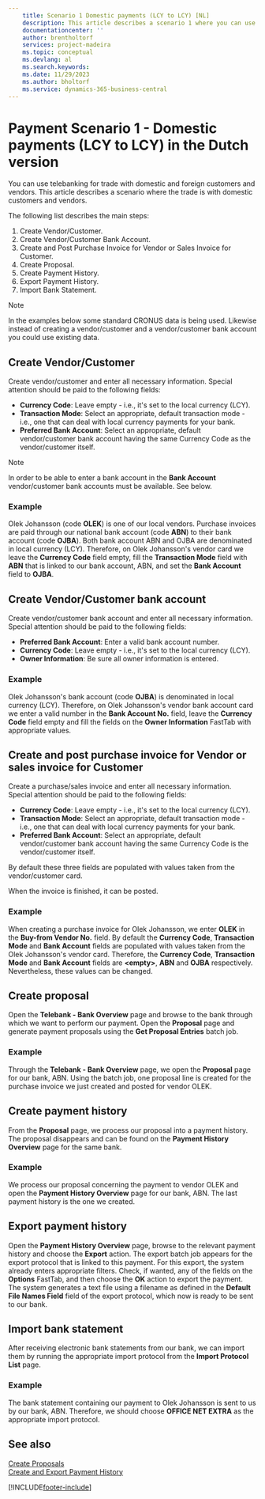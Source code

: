 ```yaml
---
    title: Scenario 1 Domestic payments (LCY to LCY) [NL]
    description: This article describes a scenario 1 where you can use telebanking for trade with domestic and foreign customers and vendors.
    documentationcenter: ''
    author: brentholtorf
    services: project-madeira
    ms.topic: conceptual
    ms.devlang: al
    ms.search.keywords:
    ms.date: 11/29/2023
    ms.author: bholtorf
    ms.service: dynamics-365-business-central
---
```

# Payment Scenario 1 - Domestic payments (LCY to LCY) in the Dutch version
You can use telebanking for trade with domestic and foreign customers and vendors. This article describes a scenario where the trade is with domestic customers and vendors.  

The following list describes the main steps:  

1.  Create Vendor/Customer.  
2.  Create Vendor/Customer Bank Account.  
3.  Create and Post Purchase Invoice for Vendor or Sales Invoice for Customer.  
4.  Create Proposal.  
5.  Create Payment History.  
6.  Export Payment History.  
7.  Import Bank Statement.  

> [!NOTE]  
>  In the examples below some standard CRONUS data is being used. Likewise instead of creating a vendor/customer and a vendor/customer bank account you could use existing data.  

## Create Vendor/Customer  
Create vendor/customer and enter all necessary information. Special attention should be paid to the following fields:  

- **Currency Code**: Leave empty - i.e., it's set to the local currency (LCY).  
- **Transaction Mode**: Select an appropriate, default transaction mode - i.e., one that can deal with local currency payments for your bank.  
- **Preferred Bank Account**: Select an appropriate, default vendor/customer bank account having the same Currency Code as the vendor/customer itself.  

> [!NOTE]  
>  In order to be able to enter a bank account in the **Bank Account** vendor/customer bank accounts must be available. See below.  

### Example  
Olek Johansson (code **OLEK**) is one of our local vendors. Purchase invoices are paid through our national bank account (code **ABN**) to their bank account (code **OJBA**). Both bank account ABN and OJBA are denominated in local currency (LCY). Therefore, on Olek Johansson's vendor card we leave the **Currency Code** field empty, fill the **Transaction Mode** field with **ABN** that is linked to our bank account, ABN, and set the **Bank Account** field to **OJBA**.  

## Create Vendor/Customer bank account  
Create vendor/customer bank account and enter all necessary information. Special attention should be paid to the following fields:  

- **Preferred Bank Account**: Enter a valid bank account number.  
- **Currency Code**: Leave empty - i.e., it's set to the local currency (LCY).  
- **Owner Information**: Be sure all owner information is entered.  

### Example  
Olek Johansson's bank account (code **OJBA**) is denominated in local currency (LCY). Therefore, on Olek Johansson's vendor bank account card we enter a valid number in the **Bank Account No.** field, leave the **Currency Code** field empty and fill the fields on the **Owner Information** FastTab with appropriate values.  

## Create and post purchase invoice for Vendor or sales invoice for Customer  
Create a purchase/sales invoice and enter all necessary information. Special attention should be paid to the following fields:  

- **Currency Code**: Leave empty - i.e., it's set to the local currency (LCY).  
- **Transaction Mode**: Select an appropriate, default transaction mode - i.e., one that can deal with local currency payments for your bank.  
- **Preferred Bank Account**: Select an appropriate, default vendor/customer bank account having the same Currency Code is the vendor/customer itself.  

By default these three fields are populated with values taken from the vendor/customer card.  

When the invoice is finished, it can be posted.  

### Example  
When creating a purchase invoice for Olek Johansson, we enter **OLEK** in the **Buy-from Vendor No.** field. By default the **Currency Code**, **Transaction Mode** and **Bank Account** fields are populated with values taken from the Olek Johansson's vendor card. Therefore, the **Currency Code**, **Transaction Mode** and **Bank Account** fields are **\<empty\>**, **ABN** and **OJBA** respectively. Nevertheless, these values can be changed.  

## Create proposal  
Open the **Telebank - Bank Overview** page and browse to the bank through which we want to perform our payment. Open the **Proposal** page and generate payment proposals using the **Get Proposal Entries** batch job.  

### Example  
Through the **Telebank - Bank Overview** page, we open the **Proposal** page for our bank, ABN. Using the batch job, one proposal line is created for the purchase invoice we just created and posted for vendor OLEK.  

## Create payment history  
From the **Proposal** page, we process our proposal into a payment history. The proposal disappears and can be found on the **Payment History Overview** page for the same bank.  

### Example  
We process our proposal concerning the payment to vendor OLEK and open the **Payment History Overview** page for our bank, ABN. The last payment history is the one we created.  

## Export payment history  
Open the **Payment History Overview** page, browse to the relevant payment history and choose the **Export** action. The export batch job appears for the export protocol that is linked to this payment. For this export, the system already enters appropriate filters. Check, if wanted, any of the fields on the **Options** FastTab, and then choose the **OK** action to export the payment. The system generates a text file using a filename as defined in the **Default File Names Field** field of the export protocol, which now is ready to be sent to our bank.  

## Import bank statement  
After receiving electronic bank statements from our bank, we can import them by running the appropriate import protocol from the **Import Protocol List** page.  

### Example  
The bank statement containing our payment to Olek Johansson is sent to us by our bank, ABN. Therefore, we should choose **OFFICE NET EXTRA** as the appropriate import protocol.  

## See also  
 [Create Proposals](how-to-create-proposals.md)   
 [Create and Export Payment History](how-to-create-and-export-payment-history.md)


[!INCLUDE[footer-include](../../includes/footer-banner.md)]
